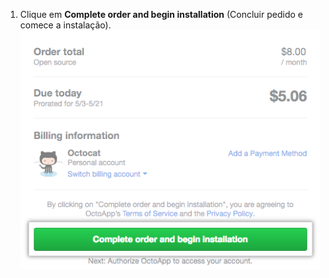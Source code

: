 1. Clique em **Complete order and begin installation** (Concluir pedido e comece a instalação). ![Botão de concluir o pedido e iniciar a instalação](/assets/images/help/marketplace/marketplace-complete-order-begin-installation-button.png)
